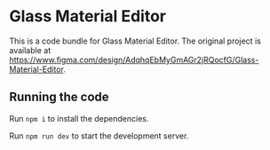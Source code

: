 
  # Glass Material Editor

  This is a code bundle for Glass Material Editor. The original project is available at https://www.figma.com/design/AdqhqEbMyGmAGr2jRQocfG/Glass-Material-Editor.

  ## Running the code

  Run `npm i` to install the dependencies.

  Run `npm run dev` to start the development server.
  